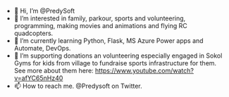 - 👋 Hi, I’m @PredySoft
- 👀 I’m interested in family, parkour, sports and volunteering, programming, making movies and animations and flying RC quadcopters.
- 🌱 I’m currently learning Python, Flask, MS Azure Power apps and Automate, DevOps.
- 💞️ I’m supporting donations an volunteering especially engaged in Sokol Gyms for kids from village to fundraise sports infrastructure for them. See more about them here: https://www.youtube.com/watch?v=afYC65nHz40
- 📫 How to reach me. @Predysoft on Twitter.

<!---
PredySoft/PredySoft is a ✨ special ✨ repository because its `README.md` (this file) appears on your GitHub profile.
You can click the Preview link to take a look at your changes.
--->
